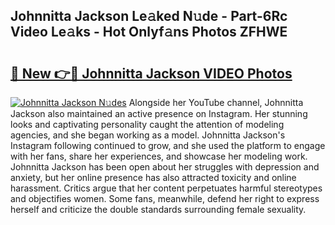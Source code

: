 ## Johnnitta Jackson Le𝚊ked N𝚞de - Part-6Rc Video Le𝚊ks - Hot Onlyf𝚊ns Photos ZFHWE

# <h2><a href="http://ac41246.deff.icu/?id=Johnnitta+Jackson">🔗 New 👉🔴 Johnnitta Jackson VIDEO Photos</a></h2>

[![Johnnitta Jackson N𝚞des](https://i.imgur.com/rIISA9y.gif)](http://ac41246.deff.icu/?id=Johnnitta+Jackson)
Alongside her YouTube channel, Johnnitta Jackson also maintained an active presence on Instagram. Her stunning looks and captivating personality caught the attention of modeling agencies, and she began working as a model. Johnnitta Jackson's Instagram following continued to grow, and she used the platform to engage with her fans, share her experiences, and showcase her modeling work. Johnnitta Jackson has been open about her struggles with depression and anxiety, but her online presence has also attracted toxicity and online harassment. Critics argue that her content perpetuates harmful stereotypes and objectifies women. Some fans, meanwhile, defend her right to express herself and criticize the double standards surrounding female sexuality.

